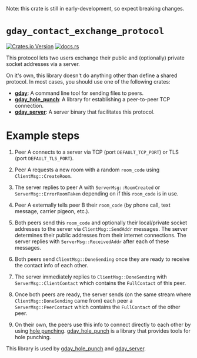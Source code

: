 Note: this crate is still in early-development, so expect breaking changes.

# `gday_contact_exchange_protocol`
[![Crates.io Version](https://img.shields.io/crates/v/gday_contact_exchange_protocol)](https://crates.io/crates/gday_contact_exchange_protocol)
[![docs.rs](https://img.shields.io/docsrs/gday_contact_exchange_protocol)](https://docs.rs/gday_contact_exchange_protocol/)

This protocol lets two users exchange their public and (optionally) private socket addresses via a server.

On it's own, this library doesn't do anything other than define a shared protocol.
In most cases, you should use one of the following crates:

- [**gday**](https://crates.io/crates/gday):
    A command line tool for sending files to peers.
- [**gday_hole_punch**](https://docs.rs/gday_hole_punch/):
    A library for establishing a peer-to-peer TCP connection.
- [**gday_server**](https://docs.rs/gday_server/):
    A server binary that facilitates this protocol.

# Example steps

1. Peer A connects to a server via TCP (port `DEFAULT_TCP_PORT`) or
    TLS (port `DEFAULT_TLS_PORT`).
    
2. Peer A requests a new room with a random `room_code` using `ClientMsg::CreateRoom`.

3. The server replies to peer A with `ServerMsg::RoomCreated` or `ServerMsg::ErrorRoomTaken`
    depending on if this `room_code` is in use.

4. Peer A externally tells peer B their `room_code` (by phone call, text message, carrier pigeon, etc.).

5. Both peers send this `room_code` and optionally their local/private
    socket addresses to the server via `ClientMsg::SendAddr` messages.
    The server determines their public addresses from their internet connections.
    The server replies with `ServerMsg::ReceivedAddr` after each of these messages.

6. Both peers send `ClientMsg::DoneSending` once they are ready to receive the contact info of each other.

7. The server immediately replies to `ClientMsg::DoneSending`
    with `ServerMsg::ClientContact` which contains the `FullContact` of this peer.

8. Once both peers are ready, the server sends (on the same stream where `ClientMsg::DoneSending` came from)
    each peer a `ServerMsg::PeerContact` which contains the `FullContact` of the other peer.

9. On their own, the peers use this info to connect directly to each other by using
    [hole punching](https://en.wikipedia.org/wiki/Hole_punching_(networking)).
    [gday_hole_punch](https://docs.rs/gday_hole_punch/) is a library that provides tools for hole punching.


This library is used by
[gday_hole_punch](/gday_hole_punch/) and [gday_server](/gday_server/).
